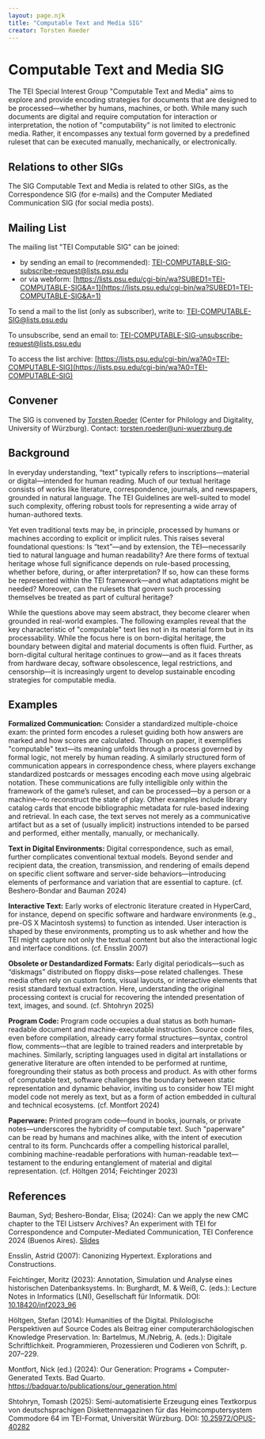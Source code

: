 ```yaml
---
layout: page.njk
title: "Computable Text and Media SIG"
creator: Torsten Roeder
---
```

# Computable Text and Media SIG

The TEI Special Interest Group "Computable Text and Media" aims to explore and provide encoding strategies for documents that are designed to be processed—whether by humans, machines, or both. While many such documents are digital and require computation for interaction or interpretation, the notion of "computability" is not limited to electronic media. Rather, it encompasses any textual form governed by a predefined ruleset that can be executed manually, mechanically, or electronically.

## Relations to other SIGs

The SIG Computable Text and Media is related to other SIGs, as the Correspondence SIG (for e-mails) and the Computer Mediated Communication SIG (for social media posts).

## Mailing List

The mailing list "TEI Computable SIG" can be joined:  
* by sending an email to (recommended): [TEI-COMPUTABLE-SIG-subscribe-request@lists.psu.edu](mailto:TEI-COMPUTABLE-SIG-subscribe-request@lists.psu.edu)  
* or via webform: [https://lists.psu.edu/cgi-bin/wa?SUBED1=TEI-COMPUTABLE-SIG&A=1](https://lists.psu.edu/cgi-bin/wa?SUBED1=TEI-COMPUTABLE-SIG&A=1)

To send a mail to the list (only as subscriber), write to: [TEI-COMPUTABLE-SIG@lists.psu.edu](mailto:TEI-COMPUTABLE-SIG@lists.psu.edu)

To unsubscribe, send an email to: [TEI-COMPUTABLE-SIG-unsubscribe-request@lists.psu.edu](mailto:TEI-COMPUTABLE-SIG-unsubscribe-request@lists.psu.edu)

To access the list archive: [https://lists.psu.edu/cgi-bin/wa?A0=TEI-COMPUTABLE-SIG](https://lists.psu.edu/cgi-bin/wa?A0=TEI-COMPUTABLE-SIG)

## Convener

The SIG is convened by [Torsten Roeder](https://www.uni-wuerzburg.de/zpd/forschungsstelle-dachs/team/roeder-torsten/) (Center for Philology and Digitality, University of Würzburg). Contact: torsten.roeder@uni-wuerzburg.de

## Background

In everyday understanding, “text” typically refers to inscriptions—material or digital—intended for human reading. Much of our textual heritage consists of works like literature, correspondence, journals, and newspapers, grounded in natural language. The TEI Guidelines are well-suited to model such complexity, offering robust tools for representing a wide array of human-authored texts.

Yet even traditional texts may be, in principle, processed by humans or machines according to explicit or implicit rules. This raises several foundational questions: Is “text”—and by extension, the TEI—necessarily tied to natural language and human readability? Are there forms of textual heritage whose full significance depends on rule-based processing, whether before, during, or after interpretation? If so, how can these forms be represented within the TEI framework—and what adaptations might be needed? Moreover, can the rulesets that govern such processing themselves be treated as part of cultural heritage?

While the questions above may seem abstract, they become clearer when grounded in real-world examples. The following examples reveal that the key characteristic of "computable" text lies not in its material form but in its processability. While the focus here is on born-digital heritage, the boundary between digital and material documents is often fluid. Further, as born-digital cultural heritage continues to grow—and as it faces threats from hardware decay, software obsolescence, legal restrictions, and censorship—it is increasingly urgent to develop sustainable encoding strategies for computable media.

## Examples

**Formalized Communication:** Consider a standardized multiple-choice exam: the printed form encodes a ruleset guiding both how answers are marked and how scores are calculated. Though on paper, it exemplifies "computable" text—its meaning unfolds through a process governed by formal logic, not merely by human reading. A similarly structured form of communication appears in correspondence chess, where players exchange standardized postcards or messages encoding each move using algebraic notation. These communications are fully intelligible only within the framework of the game’s ruleset, and can be processed—by a person or a machine—to reconstruct the state of play. Other examples include library catalog cards that encode bibliographic metadata for rule-based indexing and retrieval. In each case, the text serves not merely as a communicative artifact but as a set of (usually implicit) instructions intended to be parsed and performed, either mentally, manually, or mechanically.

**Text in Digital Environments:** Digital correspondence, such as email, further complicates conventional textual models. Beyond sender and recipient data, the creation, transmission, and rendering of emails depend on specific client software and server-side behaviors—introducing elements of performance and variation that are essential to capture. (cf. Beshero-Bondar and Bauman 2024)

**Interactive Text:** Early works of electronic literature created in HyperCard, for instance, depend on specific software and hardware environments (e.g., pre-OS X Macintosh systems) to function as intended. User interaction is shaped by these environments, prompting us to ask whether and how the TEI might capture not only the textual content but also the interactional logic and interface conditions. (cf. Ensslin 2007)

**Obsolete or Destandardized Formats:** Early digital periodicals—such as “diskmags” distributed on floppy disks—pose related challenges. These media often rely on custom fonts, visual layouts, or interactive elements that resist standard textual extraction. Here, understanding the original processing context is crucial for recovering the intended presentation of text, images, and sound. (cf. Shtohryn 2025)

**Program Code:** Program code occupies a dual status as both human-readable document and machine-executable instruction. Source code files, even before compilation, already carry formal structures—syntax, control flow, comments—that are legible to trained readers and interpretable by machines. Similarly, scripting languages used in digital art installations or generative literature are often intended to be performed at runtime, foregrounding their status as both process and product. As with other forms of computable text, software challenges the boundary between static representation and dynamic behavior, inviting us to consider how TEI might model code not merely as text, but as a form of action embedded in cultural and technical ecosystems. (cf. Montfort 2024)

**Paperware:** Printed program code—found in books, journals, or private notes—underscores the hybridity of computable text. Such "paperware" can be read by humans and machines alike, with the intent of execution central to its form. Punchcards offer a compelling historical parallel, combining machine-readable perforations with human-readable text—testament to the enduring entanglement of material and digital representation. (cf. Höltgen 2014; Feichtinger 2023)

## References

Bauman, Syd; Beshero-Bondar, Elisa; (2024): Can we apply the new CMC chapter to the TEI Listserv Archives? An experiment with TEI for Correspondence and Computer-Mediated Communication, TEI Conference 2024 (Buenos Aires). [Slides](https://slides.com/elisabeshero-bondar/listserv2tei/)

Ensslin, Astrid (2007): Canonizing Hypertext. Explorations and Constructions.

Feichtinger, Moritz (2023): Annotation, Simulation und Analyse eines historischen Datenbanksystems. In: Burghardt, M. & Weiß, C. (eds.): Lecture Notes in Informatics (LNI), Gesellschaft für Informatik. DOI: [10.18420/inf2023_96](https://doi.org/10.18420/inf2023_96)

Höltgen, Stefan (2014): Humanities of the Digital. Philologische Perspektiven auf Source Codes als Beitrag einer computerarchäologischen Knowledge Preservation. In: Bartelmus, M./Nebrig, A. (eds.): Digitale Schriftlichkeit. Programmieren, Prozessieren und Codieren von Schrift, p. 207–229.

Montfort, Nick (ed.) (2024): Our Generation: Programs + Computer-Generated Texts. Bad Quarto. https://badquar.to/publications/our_generation.html

Shtohryn, Tomash (2025): Semi-automatisierte Erzeugung eines Textkorpus von deutschsprachigen Diskettenmagazinen für das Heimcomputersystem Commodore 64 im TEI-Format, Universität Würzburg. DOI: [10.25972/OPUS-40282](https://doi.org/10.25972/OPUS-40282)
